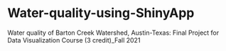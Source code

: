 # Water-quality-using-ShinyApp
Water quality of Barton Creek Watershed, Austin-Texas: 
Final Project for Data Visualization Course (3 credit)_Fall 2021

